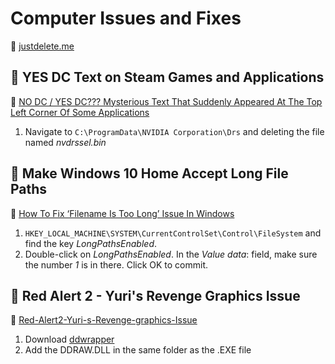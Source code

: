 # Computer Issues and Fixes

:link: [justdelete.me](https://backgroundchecks.org/justdeleteme/#)

## :bug: YES DC Text on Steam Games and Applications

:link: [NO DC / YES DC??? Mysterious Text That Suddenly Appeared At The Top Left Corner Of Some Applications](https://www.reddit.com/r/techsupport/comments/lr31f2/no_dc_yes_dc_mysterious_text_that_suddenly/)

1. Navigate to `C:\ProgramData\NVIDIA Corporation\Drs` and deleting the file named *nvdrssel.bin*

## :bug: Make Windows 10 Home Accept Long File Paths

:link: [How To Fix ‘Filename Is Too Long’ Issue In Windows](https://helpdeskgeek.com/how-to/how-to-fix-filename-is-too-long-issue-in-windows/)

1. `HKEY_LOCAL_MACHINE\SYSTEM\CurrentControlSet\Control\FileSystem` and find the key *LongPathsEnabled*.
2. Double-click on *LongPathsEnabled*. In the *Value data*: field, make sure the number *1* is in there. Click OK to commit.

## :bug: Red Alert 2 - Yuri's Revenge Graphics Issue

:link: [Red-Alert2-Yuri-s-Revenge-graphics-Issue](https://answers.ea.com/t5/C-C-The-Ultimate-Collection/Red-Alert2-Yuri-s-Revenge-graphics-Issue/m-p/4900290/highlight/true#M12178)

1. Download [ddwrapper](http://www.bitpatch.com/ddwrapper.html)
2. Add the DDRAW.DLL in the same folder as the .EXE file
